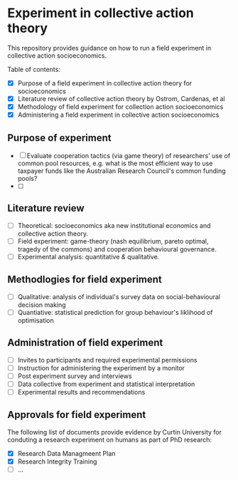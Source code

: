 # Experiment in collective action theory
This repository provides guidance on how to run a field experiment in collective action socioeconomics. 

Table of contents:
 - [x] Purpose of a field experiment in collective action theory for socioeconomics
 - [x] Literature review of collective action theory by Ostrom, Cardenas, et al
 - [x] Methodology of field experiment for collection action socioeconomics
 - [x] Administering a field experiment in collective action socioeconomics

## Purpose of experiment
 - [ ] Evaluate cooperation tactics (via game theory) of researchers' use of common pool resources, e.g. what is the most efficient way to use taxpayer funds like the Australian Research Council's common funding pools?
 - [ ] 

## Literature review
 - [ ] Theoretical: socioeconomics aka new institutional economics and collective action theory.
 - [ ] Field experiment: game-theory (nash equilibrium, pareto optimal, tragedy of the commons) and cooperation behavioural governance.
 - [ ] Experimental analysis: quantitative *&* qualitative.

## Methodlogies for field experiment
 - [ ] Qualitative: analysis of individual's survey data on social-behavioural decision making
 - [ ] Quantiative: statistical prediction for group behaviour's liklihood of optimisation 

## Administration of field experiment
 - [ ] Invites to participants and required experimental permissions
 - [ ] Instruction for administering the experiment by a monitor
 - [ ] Post experiment survey and interviews
 - [ ] Data collective from experiment and statistical interpretation
 - [ ] Experimental results and recommendations

## Approvals for field experiment
The following list of documents provide evidence by Curtin University for conduting a research experiment on humans as part of PhD research:
 - [x] Research Data Managmeent Plan
 - [x] Research Integrity Training
 - [ ] ...
